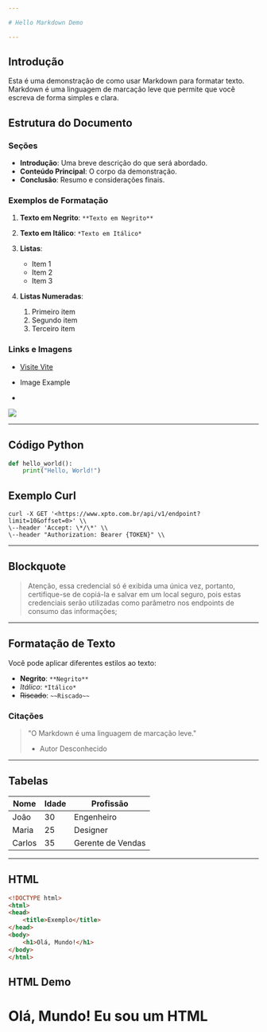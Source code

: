 ```yaml
---

# Hello Markdown Demo

---
```


## Introdução

Esta é uma demonstração de como usar Markdown para formatar texto. Markdown é uma linguagem de marcação leve que permite que você escreva de forma simples e clara.

## Estrutura do Documento

### Seções

- **Introdução**: Uma breve descrição do que será abordado.
- **Conteúdo Principal**: O corpo da demonstração.
- **Conclusão**: Resumo e considerações finais.

### Exemplos de Formatação

1. **Texto em Negrito**: `**Texto em Negrito**`
2. **Texto em Itálico**: `*Texto em Itálico*`
3. **Listas**:
   - Item 1
   - Item 2
   - Item 3

4. **Listas Numeradas**:
   1. Primeiro item
   2. Segundo item
   3. Terceiro item

### Links e Imagens

- [Visite Vite](https://vitejs.dev/guide/)
  
- Image Example
- 
<img src="https://picsum.photos/200/300" />

---

## Código Python

```python
def hello_world():
    print("Hello, World!")
```

## Exemplo Curl

```curl
curl -X GET '<https://www.xpto.com.br/api/v1/endpoint?limit=10&offset=0>' \\  
\--header 'Accept: \*/\*' \\  
\--header "Authorization: Bearer {TOKEN}" \\  
```

---

## Blockquote

<blockquote>
Atenção, essa credencial só é exibida uma única vez, portanto, certifique-se de copiá-la e salvar em um local seguro, pois estas credenciais serão utilizadas como parâmetro nos endpoints de consumo das informações;
</blockquote>

---

## Formatação de Texto

Você pode aplicar diferentes estilos ao texto:

- **Negrito**: `**Negrito**`
- *Itálico*: `*Itálico*`
- ~~Riscado~~: `~~Riscado~~`

### Citações

> "O Markdown é uma linguagem de marcação leve."  
> - Autor Desconhecido

---

## Tabelas

| Nome        | Idade | Profissão        |
|-------------|-------|------------------|
| João        | 30    | Engenheiro       |
| Maria       | 25    | Designer         |
| Carlos      | 35    | Gerente de Vendas|

---

## HTML

```html
<!DOCTYPE html>
<html>
<head>
    <title>Exemplo</title>
</head>
<body>
    <h1>Olá, Mundo!</h1>
</body>
</html>
```

## HTML Demo 
<html>
<body>
    <h1>Olá, Mundo! Eu sou um HTML</h1>
</body>
</html>